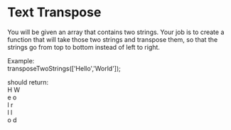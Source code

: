 # Text Transpose
You will be given an array that contains two strings. Your job is to create a function that will take those two strings and transpose them, so that the strings go from top to bottom instead of left to right.


Example: <br>
transposeTwoStrings(['Hello','World']);

should return:<br>
H W  <br>
e o  <br>
l r  <br>
l l  <br>
o d
